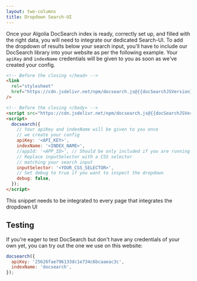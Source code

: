```yaml
---
layout: two-columns
title: Dropdown Search-UI
---
```


Once your Algolia DocSearch index is ready, correctly set up, and filled with
the right data, you will need to integrate our dedicated Search-UI. To add the
dropdown of results below your search input, you'll have to include our
DocSearch library into your website as per the following example. Your `apiKey`
and `indexName` credentials will be given to you as soon as we've created your
config.

```html
<!-- Before the closing </head> -->
<link
  rel="stylesheet"
  href="https://cdn.jsdelivr.net/npm/docsearch.js@{{docSearchJSVersion}}/dist/cdn/docsearch.min.css"
/>

<!-- Before the closing </body> -->
<script src="https://cdn.jsdelivr.net/npm/docsearch.js@{{docSearchJSVersion}}/dist/cdn/docsearch.min.js"></script>
<script>
  docsearch({
    // Your apiKey and indexName will be given to you once
    // we create your config
    apiKey: '<API_KEY>',
    indexName: '<INDEX_NAME>',
    //appId: '<APP_ID>', // Should be only included if you are running DocSearch on your own.
    // Replace inputSelector with a CSS selector
    // matching your search input
    inputSelector: '<YOUR_CSS_SELECTOR>',
    // Set debug to true if you want to inspect the dropdown
    debug: false,
  });
</script>
```

This snippet needs to be integrated to every page that integrates the dropdown
UI

## Testing

If you're eager to test DocSearch but don't have any credentials of your own
yet, you can try out the one we use on this website:

```javascript
docsearch({
  apiKey: '25626fae796133dc1e734c6bcaaeac3c',
  indexName: 'docsearch',
});
```
